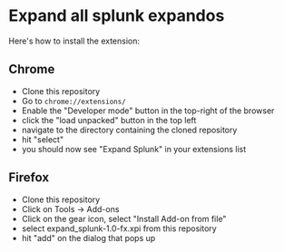# Expand all splunk expandos

Here's how to install the extension:

## Chrome

* Clone this repository
* Go to `chrome://extensions/`
* Enable the "Developer mode" button in the top-right of the browser
* click the "load unpacked" button in the top left
* navigate to the directory containing the cloned repository
* hit "select"
* you should now see "Expand Splunk" in your extensions list

## Firefox

* Clone this repository
* Click on Tools -> Add-ons
* Click on the gear icon, select "Install Add-on from file"
* select expand_splunk-1.0-fx.xpi from this repository
* hit "add" on the dialog that pops up
